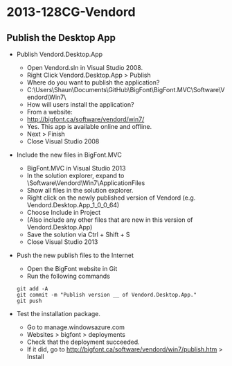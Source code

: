 2013-128CG-Vendord
==================

Publish the Desktop App
--

- Publish Vendord.Desktop.App
	- Open Vendord.sln in Visual Studio 2008.
	- Right Click Vendord.Desktop.App > Publish
	- Where do you want to publish the application? 
	- C:\Users\Shaun\Documents\GitHub\BigFont\BigFont.MVC\Software\Vendord\Win7\
	- How will users install the application? 
	- From a website: 
	- http://bigfont.ca/software/vendord/win7/
	- Yes. This app is available online and offline.
	- Next > Finish
	- Close Visual Studio 2008

- Include the new files in BigFont.MVC
	- BigFont.MVC in Visual Studio 2013
	- In the solution explorer, expand to \Software\Vendord\Win7\ApplicationFiles
	- Show all files in the solution explorer.
	- Right click on the newly published version of Vendord (e.g. Vendord.Desktop.App_1_0_0_64) 
	- Choose Include in Project
	- (Also include any other files that are new in this version of Vendord.Desktop.App)
	- Save the solution via Ctrl + Shift + S
	- Close Visual Studio 2013

- Push the new publish files to the Internet
	- Open the BigFont website in Git
	- Run the following commands
	
	```
	git add -A
	git commit -m "Publish version __ of Vendord.Desktop.App."
	git push
	```
	
- Test the installation package.
	- Go to manage.windowsazure.com	
	- Websites > bigfont > deployments
	- Check that the deployment succeeded.
	- If it did, go to http://bigfont.ca/software/vendord/win7/publish.htm > Install

